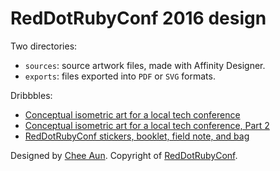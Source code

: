 RedDotRubyConf 2016 design
===

Two directories:

- `sources`: source artwork files, made with Affinity Designer.
- `exports`: files exported into `PDF` or `SVG` formats.

Dribbbles:

- [Conceptual isometric art for a local tech conference](https://dribbble.com/shots/2661285-Conceptual-isometric-art-for-a-local-tech-conference)
- [Conceptual isometric art for a local tech conference, Part 2](https://dribbble.com/shots/2675903-Conceptual-isometric-art-for-a-local-tech-conference-Part-2)
- [RedDotRubyConf stickers, booklet, field note, and bag](https://dribbble.com/shots/2796042-RedDotRubyConf-stickers-booklet-field-note-and-bag)

Designed by [Chee Aun](http://cheeaun.com/). Copyright of [RedDotRubyConf](http://www.reddotrubyconf.com/).
